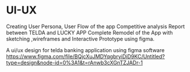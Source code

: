 # UI-UX
Creating User Persona, User Flow of the app
 Competitive analysis Report between TELDA and LUCKY APP
 Complete Remodel of the App with sketching ,wireframes and Interactive 
Prototype using figma.

A ui/ux  design for telda banking application using figma software
https://www.figma.com/file/BQjcXuJMDYqgbryiDiD9KC/Untitled?type=design&node-id=0%3A1&t=rAnwb3cXGnTZJADr-1
